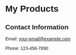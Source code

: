 <!DOCTYPE html>
<html lang="en">
<head>
    <meta charset="UTF-8">
    <meta name="viewport" content="width=device-width, initial-scale=1.0">
    <title>Product Viewer</title>
    <style>
        body {
            font-family: Arial, sans-serif;
        }
        .product {
            border: 1px solid #ddd;
            padding: 10px;
            margin: 10px;
        }
        .contact-info {
            margin-top: 20px;
        }
    </style>
</head>
<body>
    <h1>My Products</h1>
    <div id="product-list">
        <!-- Products will be loaded here dynamically -->
    </div>
    <div class="contact-info">
        <h2>Contact Information</h2>
        <p>Email: <a href="mailto:your-email@example.com">your-email@example.com</a></p>
        <p>Phone: 123-456-7890</p>
    </div>
    <script>
        const products = [
            { name: "Product 1", description: "Description for product 1", price: "$10" },
            { name: "Product 2", description: "Description for product 2", price: "$20" },
            // Add more products as needed
        ];
        const productList = document.getElementById('product-list');
        products.forEach(product => {
            const productDiv = document.createElement('div');
            productDiv.className = 'product';
            const productName = document.createElement('h2');
            productName.textContent = product.name;
            productDiv.appendChild(productName);
            const productDescription = document.createElement('p');
            productDescription.textContent = product.description;
            productDiv.appendChild(productDescription);
            const productPrice = document.createElement('p');
            productPrice.textContent = product.price;
            productDiv.appendChild(productPrice);
            productList.appendChild(productDiv);
        });
    </script>
</body>
</html>
